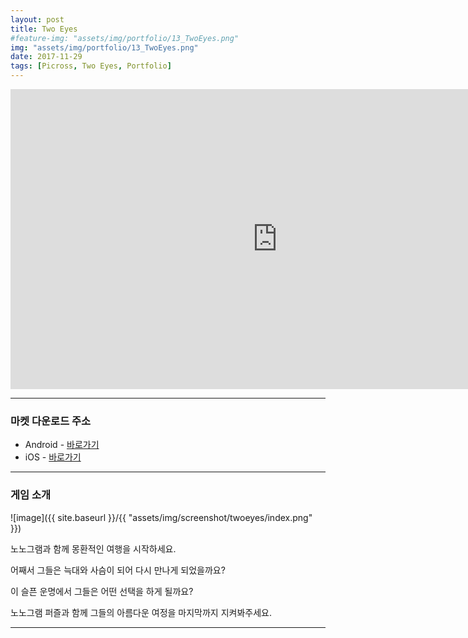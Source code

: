 ```yaml
---
layout: post
title: Two Eyes
#feature-img: "assets/img/portfolio/13_TwoEyes.png"
img: "assets/img/portfolio/13_TwoEyes.png"
date: 2017-11-29
tags: [Picross, Two Eyes, Portfolio]
---
```


<center><iframe width="853" height="480" src="https://www.youtube.com/embed/zXmHEOyPPe4" frameborder="0" allow="autoplay; encrypted-media" webkitallowfullscreen mozallowfullscreen allowfullscreen></iframe></center>

---

### 마켓 다운로드 주소

* Android - [바로가기](https://play.google.com/store/apps/details?id=com.gamefox.twoeyes)
* iOS - [바로가기](https://itunes.apple.com/us/app/two-eyes-nonogram/id1318151064?ls=1&mt=8)

---

### 게임 소개

![image]({{ site.baseurl }}/{{ "assets/img/screenshot/twoeyes/index.png" }}) 

노노그램과 함께 몽환적인 여행을 시작하세요.

어째서 그들은 늑대와 사슴이 되어 다시 만나게 되었을까요?

이 슬픈 운명에서 그들은 어떤 선택을 하게 될까요?

노노그램 퍼즐과 함께 그들의 아름다운 여정을 마지막까지 지켜봐주세요.


---





